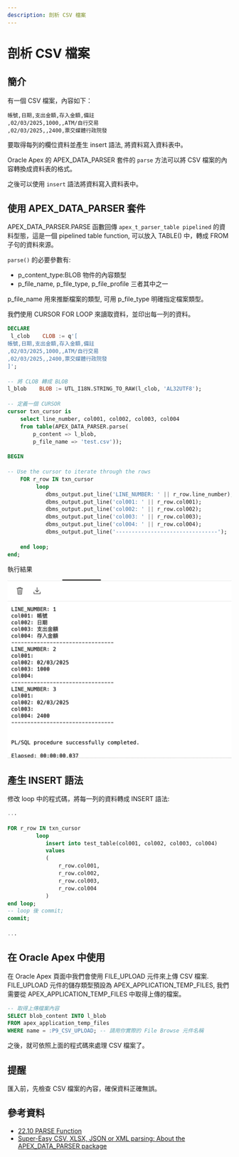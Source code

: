 ```yaml
---
description: 剖析 CSV 檔案
---
```


# 剖析 CSV 檔案

## 簡介

有一個 CSV 檔案，內容如下：

```csv
帳號,日期,支出金額,存入金額,備註
,02/03/2025,1000,,ATM/自行交易
,02/03/2025,,2400,票交媒體行政院發
```

要取得每列的欄位資料並產生 insert 語法, 將資料寫入資料表中。

Oracle Apex 的 APEX\_DATA\_PARSER 套件的 `parse` 方法可以將 CSV 檔案的內容轉換成資料表的格式。

之後可以使用 `insert` 語法將資料寫入資料表中。

## 使用 APEX\_DATA\_PARSER 套件

APEX\_DATA\_PARSER.PARSE 函數回傳 `apex_t_parser_table pipelined` 的資料型態，這是一個 pipelined table function, 可以放入 TABLE() 中，轉成 FROM 子句的資料來源。

`parse()` 的必要參數有:

* p\_content\_type:BLOB 物件的內容類型
* p\_file\_name, p\_file\_type, p\_file\_profile 三者其中之一

p\_file\_name 用來推斷檔案的類型, 可用 p\_file\_type 明確指定檔案類型。

我們使用 CURSOR FOR LOOP 來讀取資料，並印出每一列的資料。

```sql
DECLARE
 l_clob    CLOB := q'[
帳號,日期,支出金額,存入金額,備註
,02/03/2025,1000,,ATM/自行交易
,02/03/2025,,2400,票交媒體行政院發
]';

-- 將 CLOB 轉成 BLOB
l_blob    BLOB := UTL_I18N.STRING_TO_RAW(l_clob, 'AL32UTF8');

-- 定義一個 CURSOR 
cursor txn_cursor is
    select line_number, col001, col002, col003, col004
    from table(APEX_DATA_PARSER.parse(
        p_content => l_blob,
        p_file_name => 'test.csv'));

BEGIN

-- Use the cursor to iterate through the rows
    FOR r_row IN txn_cursor
         loop
            dbms_output.put_line('LINE_NUMBER: ' || r_row.line_number);
            dbms_output.put_line('col001: ' || r_row.col001);
            dbms_output.put_line('col002: ' || r_row.col002);
            dbms_output.put_line('col003: ' || r_row.col003);
            dbms_output.put_line('col004: ' || r_row.col004);
            dbms_output.put_line('--------------------------------');
            
    end loop;
end;
```

執行結果

![](img/25-Apr-06-23-15-14.png)

## 產生 INSERT 語法

修改 loop 中的程式碼，將每一列的資料轉成 INSERT 語法:

```sql
...

FOR r_row IN txn_cursor
         loop
            insert into test_table(col001, col002, col003, col004)
            values
            (
                r_row.col001,
                r_row.col002,
                r_row.col003,
                r_row.col004
            )
end loop;
-- loop 後 commit;
commit;

...
```

## 在 Oracle Apex 中使用

在 Oracle Apex 頁面中我們會使用 FILE\_UPLOAD 元件來上傳 CSV 檔案.\
FILE\_UPLOAD 元件的儲存類型預設為 APEX\_APPLICATION\_TEMP\_FILES, 我們需要從 APEX\_APPLICATION\_TEMP\_FILES 中取得上傳的檔案。

```sql
-- 取得上傳檔案內容
SELECT blob_content INTO l_blob
FROM apex_application_temp_files
WHERE name = :P9_CSV_UPLOAD; -- 請用你實際的 File Browse 元件名稱
```

之後，就可依照上面的程式碼來處理 CSV 檔案了。

## 提醒

匯入前，先檢查 CSV 檔案的內容，確保資料正確無誤。

## 參考資料

* [22.10 PARSE Function](https://docs.oracle.com/en/database/oracle/apex/24.1/aeapi/APEX_DATA_PARSER.PARSE-Function.html#GUID-B815CF74-C469-4F78-9433-643D1339E930)
* [Super-Easy CSV, XLSX, JSON or XML parsing: About the APEX\_DATA\_PARSER package](https://blogs.oracle.com/apex/post/super-easy-csv-xlsx-json-or-xml-parsing-about-the-apex-data-parser-package)
